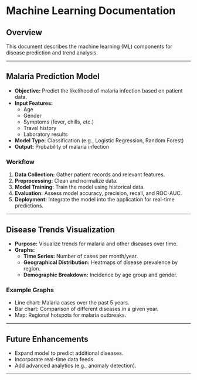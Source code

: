 # Machine Learning Documentation

## Overview

This document describes the machine learning (ML) components for disease prediction and trend analysis.

---

## Malaria Prediction Model

- **Objective:** Predict the likelihood of malaria infection based on patient data.
- **Input Features:**  
    - Age  
    - Gender  
    - Symptoms (fever, chills, etc.)  
    - Travel history  
    - Laboratory results
- **Model Type:** Classification (e.g., Logistic Regression, Random Forest)
- **Output:** Probability of malaria infection

### Workflow

1. **Data Collection:** Gather patient records and relevant features.
2. **Preprocessing:** Clean and normalize data.
3. **Model Training:** Train the model using historical data.
4. **Evaluation:** Assess model accuracy, precision, recall, and ROC-AUC.
5. **Deployment:** Integrate the model into the application for real-time predictions.

---

## Disease Trends Visualization

- **Purpose:** Visualize trends for malaria and other diseases over time.
- **Graphs:**
    - **Time Series:** Number of cases per month/year.
    - **Geographical Distribution:** Heatmaps of disease prevalence by region.
    - **Demographic Breakdown:** Incidence by age group and gender.

### Example Graphs

- Line chart: Malaria cases over the past 5 years.
- Bar chart: Comparison of different diseases in a given year.
- Map: Regional hotspots for malaria outbreaks.

---

## Future Enhancements

- Expand model to predict additional diseases.
- Incorporate real-time data feeds.
- Add advanced analytics (e.g., anomaly detection).

---